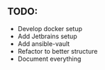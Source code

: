 ## TODO:

* Develop docker setup
* Add Jetbrains setup
* Add ansible-vault
* Refactor to better structure
* Document everything